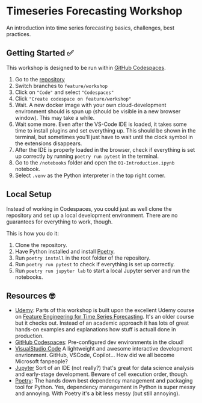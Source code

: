 # Timeseries Forecasting Workshop
An introduction into time series forecasting basics, challenges, best practices.

## Getting Started &#x2705;
This workshop is designed to be run within [GitHub Codespaces](https://github.com/features/codespaces).

1. Go to the [repository](https://github.com/WeinbergMalte/timeseries-forecasting-workshop)
2. Switch branches to `feature/workshop`
3. Click on `"Code"` and select `"Codespaces"`
4. Click `"Create codespace on feature/workshop"`
5. Wait. A new docker image with your own cloud-development environment should is spun up (should be visible in a new browser window). This may take a while.
6. Wait some more. Even after the VS-Code IDE is loaded, it takes some time to install plugins and set everything up. This should be shown in the terminal, but sometimes you'll just have to wait until the clock symbol in the extensions disappears.
7. After the IDE is properly loaded in the browser, check if everything is set up correctly by running `poetry run pytest` in the terminal.
8. Go to the `/notebooks` folder and open the `01-Introduction.ipynb` notebook.
9. Select `.venv` as the Python interpreter in the top right corner.

## Local Setup
Instead of working in Codespaces, you could just as well clone the repository and set up a local development environment. There are no guarantees for everything to work, though.

This is how you do it:

1. Clone the repository.
2. Have Python installed and install [Poetry](https://python-poetry.org/docs/#installation).
3. Run `poetry install` in the root folder of the repository.
4. Run `poetry run pytest` to check if everything is set up correctly.
5. Run `poetry run jupyter lab` to start a local Jupyter server and run the notebooks.

## Resources &#x1F913;

- [Udemy](https://www.udemy.com/): Parts of this workshop is built upon the excellent Udemy course on [Feature Engineering for Time Series Forecasting](https://www.udemy.com/course/feature-engineering-for-time-series-forecasting/). It's an older course but it checks out. Instead of an academic approach it has lots of great hands-on examples and explanations how stuff is actuall done in production.
- [GitHub Codespaces](https://github.com/features/codespaces): Pre-configured dev environments in the cloud!
- [VisualStudio Code](https://vscode.dev) A lightweight and awesome interactive development envrionment. GitHub, VSCode, Copilot... How did we all become Microsoft fanpeople?
- [Jupyter](https://jupyter.org) Sort of an IDE (not really?) that's great for data science analysis and early-stage development. Beware of cell execution order, though.
- [Poetry](https://python-poetry.org): The hands down best dependency management and packaging tool for Python. Yes, dependency management in Python is super messy and annoying. With Poetry it's a bit less messy (but still annoying).
